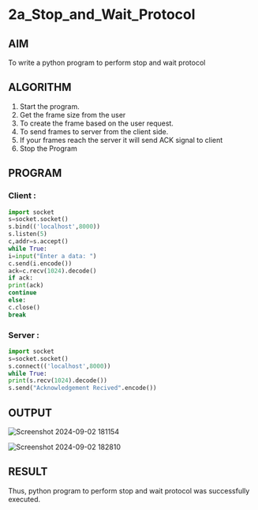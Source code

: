 # 2a_Stop_and_Wait_Protocol
## AIM 
To write a python program to perform stop and wait protocol
## ALGORITHM
1. Start the program.
2. Get the frame size from the user
3. To create the frame based on the user request.
4. To send frames to server from the client side.
5. If your frames reach the server it will send ACK signal to client
6. Stop the Program
## PROGRAM
### Client :
```python
import socket
s=socket.socket()
s.bind(('localhost',8000))
s.listen(5)
c,addr=s.accept()
while True:
i=input("Enter a data: ")
c.send(i.encode())
ack=c.recv(1024).decode()
if ack:
print(ack)
continue
else:
c.close()
break
```
### Server : 
```python
import socket
s=socket.socket()
s.connect(('localhost',8000))
while True:
print(s.recv(1024).decode())
s.send("Acknowledgement Recived".encode())

```
## OUTPUT
![Screenshot 2024-09-02 181154](https://github.com/user-attachments/assets/7184e6e8-bad6-4020-9031-8fc6cfb7f595)

![Screenshot 2024-09-02 182810](https://github.com/user-attachments/assets/b832a74a-351f-42ff-b219-b099a2643cc3)


## RESULT
Thus, python program to perform stop and wait protocol was successfully executed.
